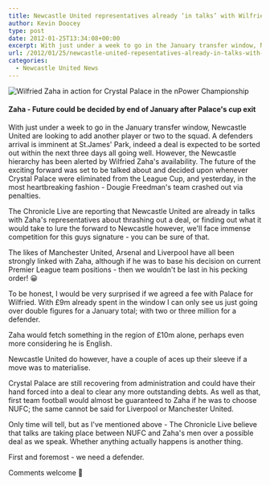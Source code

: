 ```yaml
---
title: Newcastle United representatives already ‘in talks’ with Wilfried Zaha
author: Kevin Doocey
type: post
date: 2012-01-25T13:34:08+00:00
excerpt: With just under a week to go in the January transfer window, Newcastle United are looking to add another player or two to the squad. A defenders arrival is imminent..
url: /2012/01/25/newcastle-united-repesentatives-already-in-talks-with-wilfried-zaha/
categories:
  - Newcastle United News
---
```


![Wilfried Zaha in action for Crystal Palace in the nPower Championship](https://www.tynetime.com/wp-content/uploads/2012/01/Wilfried-Zaha-Newcastle-United.jpg "Wilfried-Zaha-Newcastle-United")

#### Zaha - Future could be decided by end of January after Palace's cup exit

With just under a week to go in the January transfer window, Newcastle United are looking to add another player or two to the squad. A defenders arrival is imminent at St.James' Park, indeed a deal is expected to be sorted out within the next three days all going well. However, the Newcastle hierarchy has been alerted by Wilfried Zaha's availability. The future of the exciting forward was set  to be talked about and decided upon whenever Crystal Palace were eliminated from the League Cup, and yesterday, in the most heartbreaking fashion - Dougie Freedman's team crashed out via penalties.

The Chronicle Live are reporting that Newcastle United are already in talks with Zaha's representatives about thrashing out a deal, or finding out what it would take to lure the forward to Newcastle however, we'll face immense competition for this guys signature - you can be sure of that.

The likes of Manchester United, Arsenal and Liverpool have all been strongly linked with Zaha, although if he was to base his decision on current Premier League team positions - then we wouldn't be last in his pecking order! 😀

To be honest, I would be very surprised if we agreed a fee with Palace for Wilfried. With £9m already spent in the window I can only see us just going over double figures for a January total; with two or three million for a defender.

Zaha would fetch something in the region of £10m alone, perhaps even more considering he is English.

Newcastle United do however, have a couple of aces up their sleeve if a move was to materialise.

Crystal Palace are still recovering from administration and could have their hand forced into a deal to clear any more outstanding debts. As well as that, first team football would almost be guaranteed to Zaha if he was to choose NUFC; the same cannot be said for Liverpool or Manchester United.

Only time will tell, but as I've mentioned above - The Chronicle Live believe that talks are taking place between NUFC and Zaha's men over a possible deal as we speak. Whether anything actually happens is another thing.

First and foremost - we need a defender.

Comments welcome 🙂
